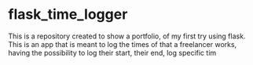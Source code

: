 # flask_time_logger
This is a repository created to show a portfolio, of my first try using flask. This is an app that is meant to log the times of that a freelancer works, having the possibility to log their start, their end, log specific tim
